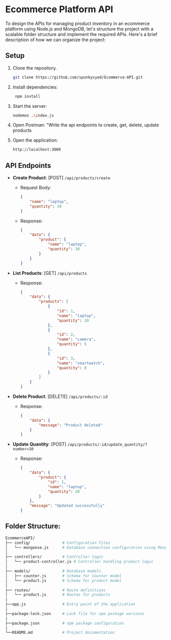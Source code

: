 # Ecommerce Platform API
To design the APIs for managing product inventory in an ecommerce platform using Node.js and MongoDB, let's structure the project with a scalable folder structure and implement the required APIs. Here's a brief description of how we can organize the project:

## Setup

1. Clone the repository.
   ```bash
   git clone https://github.com/spunkysyed/Ecommerce-API.git

2. Install dependencies:
   ```bash
    npm install

3. Start the server:
   ```bash
   nodemon .\index.js

4. Open Postman: "Write the api endpoints to create, get, delete, update products

5. Open the application:
   ```bash
   http://localhost:3000

## API Endpoints

- **Create Product**: [POST] `/api/products/create`
  - Request Body:
    ```json
    {
        "name": "laptop",
        "quantity": 10
    }
    ```
  - Response:
    ```json
    {
        "data": {
            "product": {
                "name": "laptop",
                "quantity": 10
            }
        }
    }
    ```

- **List Products**: [GET] `/api/products`
  - Response:
    ```json
    {
        "data": {
            "products": [
                {
                    "id": 1,
                    "name": "laptop",
                    "quantity": 10
                },
                {
                    "id": 2,
                    "name": "camera",
                    "quantity": 5
                },
                {
                    "id": 3,
                    "name": "smartwatch",
                    "quantity": 8
                }
            ]
        }
    }
    ```

- **Delete Product**: [DELETE] `/api/products/:id`
  - Response:
    ```json
    {
        "data": {
            "message": "Product deleted"
        }
    }
    ```

- **Update Quantity**: [POST] `/api/products/:id/update_quantity/?number=10`
  - Response:
    ```json
    {
        "data": {
            "product": {
                "id": 1,
                "name": "laptop",
                "quantity": 20
            }
        },
        "message": "Updated successfully"
    }
    ```

## Folder Structure:
```bash
EcommerceAPI/
├── config/              # Configuration files
│   └── mongoose.js      # Database connection configuration using Mongoose
│    
├── controllers/         # Controller logic
│   └── product-controller.js # Controller handling product logic
│
├── models/              # Database models
│   ├── counter.js       # Schema for Counter model
│   └── product.js       # Schema for product model
│
├── routes/              # Route definitions
│   └── product.js       # Routes for products
|
├──app.js                # Entry point of the application
|
├──package-lock.json     # Lock file for npm package versions
|
├──package.json          # npm package configuration
|
└──README.md             # Project documentation